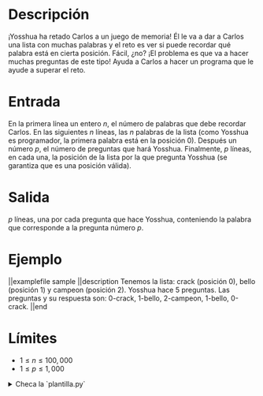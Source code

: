 # Descripción

¡Yosshua ha retado Carlos a un juego de memoria! Él le va a dar a Carlos una lista con muchas palabras y el reto es ver si puede recordar qué palabra está en cierta posición. Fácil, ¿no? ¡El problema es que va a hacer muchas preguntas de este tipo! Ayuda a Carlos a hacer un programa que le ayude a superar el reto.

# Entrada

En la primera línea un entero $n$, el número de palabras que debe recordar Carlos. En las siguientes $n$ líneas, las $n$ palabras de la lista (como Yosshua es programador, la primera palabra está en la posición 0). Después un número $p$, el número de preguntas que hará Yosshua. Finalmente, $p$ líneas, en cada una, la posición de la lista por la que pregunta Yosshua (se garantiza que es una posición válida).

# Salida

$p$ líneas, una por cada pregunta que hace Yosshua, conteniendo la palabra que corresponde a la pregunta
número $p$.

# Ejemplo

||examplefile
sample
||description
Tenemos la lista: crack (posición 0), bello (posición 1) y campeon (posición 2). Yosshua hace 5 preguntas. Las preguntas y su respuesta son: 0-crack, 1-bello, 2-campeon, 1-bello, 0-crack.
||end

# Límites

- $1 \leq n \leq 100,000$
- $1 \leq p \leq 1,000$

<details><summary>Checa la `plantilla.py`</summary>

{{plantilla.py}}

</details>
